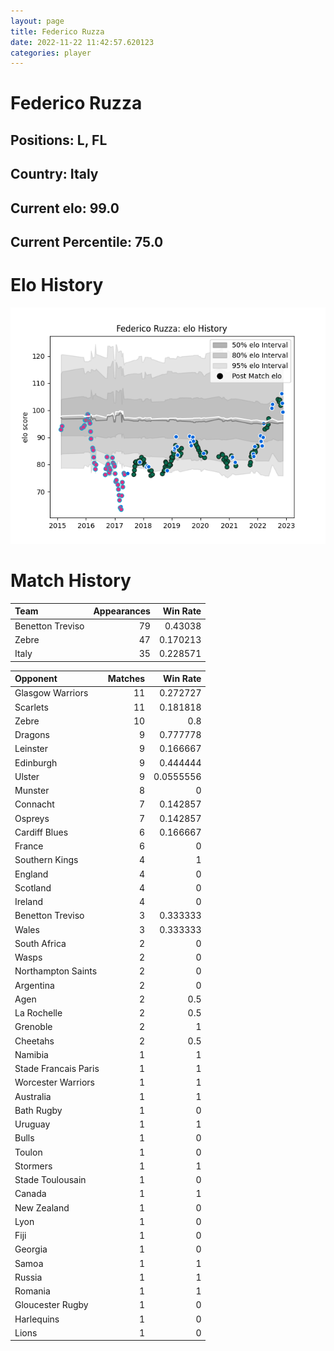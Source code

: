 ```yaml
---  
layout: page  
title: Federico Ruzza  
date: 2022-11-22 11:42:57.620123  
categories: player  
---
```

# Federico Ruzza

## Positions: L, FL

## Country: Italy

## Current elo: 99.0

## Current Percentile: 75.0

# Elo History


![elo history](history_FedericoRuzza.png)
# Match History


| Team             |   Appearances |   Win Rate |
|:-----------------|--------------:|-----------:|
| Benetton Treviso |            79 |   0.43038  |
| Zebre            |            47 |   0.170213 |
| Italy            |            35 |   0.228571 |

| Opponent             |   Matches |   Win Rate |
|:---------------------|----------:|-----------:|
| Glasgow Warriors     |        11 |  0.272727  |
| Scarlets             |        11 |  0.181818  |
| Zebre                |        10 |  0.8       |
| Dragons              |         9 |  0.777778  |
| Leinster             |         9 |  0.166667  |
| Edinburgh            |         9 |  0.444444  |
| Ulster               |         9 |  0.0555556 |
| Munster              |         8 |  0         |
| Connacht             |         7 |  0.142857  |
| Ospreys              |         7 |  0.142857  |
| Cardiff Blues        |         6 |  0.166667  |
| France               |         6 |  0         |
| Southern Kings       |         4 |  1         |
| England              |         4 |  0         |
| Scotland             |         4 |  0         |
| Ireland              |         4 |  0         |
| Benetton Treviso     |         3 |  0.333333  |
| Wales                |         3 |  0.333333  |
| South Africa         |         2 |  0         |
| Wasps                |         2 |  0         |
| Northampton Saints   |         2 |  0         |
| Argentina            |         2 |  0         |
| Agen                 |         2 |  0.5       |
| La Rochelle          |         2 |  0.5       |
| Grenoble             |         2 |  1         |
| Cheetahs             |         2 |  0.5       |
| Namibia              |         1 |  1         |
| Stade Francais Paris |         1 |  1         |
| Worcester Warriors   |         1 |  1         |
| Australia            |         1 |  1         |
| Bath Rugby           |         1 |  0         |
| Uruguay              |         1 |  1         |
| Bulls                |         1 |  0         |
| Toulon               |         1 |  0         |
| Stormers             |         1 |  1         |
| Stade Toulousain     |         1 |  0         |
| Canada               |         1 |  1         |
| New Zealand          |         1 |  0         |
| Lyon                 |         1 |  0         |
| Fiji                 |         1 |  0         |
| Georgia              |         1 |  0         |
| Samoa                |         1 |  1         |
| Russia               |         1 |  1         |
| Romania              |         1 |  1         |
| Gloucester Rugby     |         1 |  0         |
| Harlequins           |         1 |  0         |
| Lions                |         1 |  0         |
